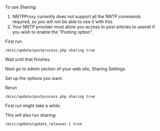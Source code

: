 To use Sharing:

1. NNTPProxy currently does not support all the NNTP commands required, so you will not be able to use it with this.
1. Your NNTP provider must allow you access to post articles to usenet if you wish to enable the "Posting option".

First run 

`/misc/update/postprocess.php sharing true`

Wait until that finishes.

Next go to admin section of your web site, Sharing Settings.

Set up the options you want.

Rerun 

`/misc/update/postprocess.php sharing true`

First run might take a while.

This will also run sharing:

`/misc/update/update_releases 1 true`